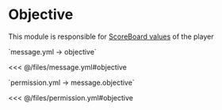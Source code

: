 # Objective

This module is responsible for [ScoreBoard values](https://ru.minecraft.wiki/w/%D0%A1%D0%B8%D1%81%D1%82%D0%B5%D0%BC%D0%B0_%D1%81%D1%87%D1%91%D1%82%D0%B0_%D0%B8%D0%B3%D1%80%D0%BE%D0%B2%D1%8B%D1%85_%D1%81%D0%BE%D0%B1%D1%8B%D1%82%D0%B8%D0%B9) of the player

[//]: # (message.yml)
<!--@include: @/parts/words.md#setting-->
<!--@include: @/parts/words.md#path--> `message.yml → objective`

<!--@include: @/parts/words.md#default-->
<<< @/files/message.yml#objective

<!--@include: @/parts/enable.md-->

[//]: # (permission.yml)
<!--@include: @/parts/words.md#permission-->
<!--@include: @/parts/words.md#path--> `permission.yml → message.objective`

<!--@include: @/parts/words.md#default-->
<<< @/files/permission.yml#objective

<!--@include: @/parts/permission/permissionTier3.md-->

